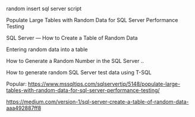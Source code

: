 random insert sql server script

Populate Large Tables with Random Data for SQL Server Performance Testing

SQL Server — How to Create a Table of Random Data

Entering random data into a table

How to Generate a Random Number in the SQL Server ..

How to generate random SQL Server test data using T-SQL

Popular:
https://www.mssqltips.com/sqlservertip/5148/populate-large-tables-with-random-data-for-sql-server-performance-testing/

https://medium.com/version-1/sql-server-create-a-table-of-random-data-aaa492887ff8
